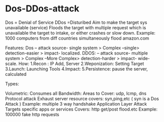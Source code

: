 # Dos-DDos-attack
Dos = Denial of Service
DDos =Disturibed
Aim to make the target sys unavailable (service)
Floods the target with multiple request which is unavailable the target to intake, or either crashes or slow down.
Example: 1000 computers from diff countries simultaneously flood amazon.com

Features: Dos – attack source- single system > Complex –single> detection-easier > impact- localized.
DDOS: – attack source- multiple system > Complex –More Complex> detection-harder > impact- wide-scale.
How: 
1.Recon : IP Add, Server 
2.Weponization: Setting Target
3.Launch: Launching Tools
4.Impact: 
5.Persistence: pause the server, calculated 

Types:

Volumetric:
Consumes all Bandwidth:
Areas to Cover: udp, Icmp, dns
Protocol attack
Exhaust server resource
covers: syn,ping,etc ( syn is a Dos Attack )
Example: multiple 3 way handshake
Application Layer Attack
Targets specific apps or services
Covers: http get/post flood.etc
Example: 100000 fake http requests
